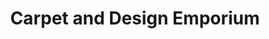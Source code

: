 ---
title: "Carpet and Design Emporium"
url: /lynbrook/carpet-and-design-emporium/
shop: Teppiche
---